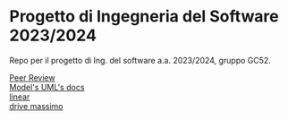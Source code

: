 # Progetto di Ingegneria del Software 2023/2024

Repo per il progetto di Ing. del software a.a. 2023/2024, gruppo GC52.  

[Peer Review](https://polimi365-my.sharepoint.com/:w:/g/personal/10764503_polimi_it/ETClKx4a5B5Pu3p3W4UNNpYB9nnfPAPuJF9sISOBrFTyoQ)  
[Model's UML's docs](https://onedrive.live.com/edit?id=1F421839E4C563F3!1040&resid=1F421839E4C563F3!1040&ithint=file%2cdocx&authkey=!ABCsSRtd3BrLvgE&wdo=2&cid=1f421839e4c563f3)  
[linear](https://linear.app/ingsw2024-gc52/team/ING/all)  
[drive massimo](https://drive.google.com/drive/folders/1VBt6Vx82A4zq1yFQA5c-Ebv025igLe42)

